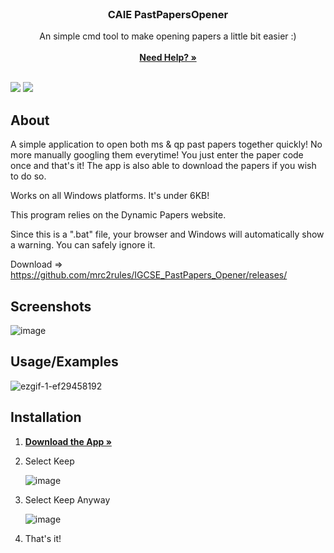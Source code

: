 <br/>
<p align="center">
  <h3 align="center">CAIE PastPapersOpener</h2>

  <p align="center">
    An simple cmd tool to make opening papers a little bit easier :)
    <br/>
    <br/>
    <a href="https://github.com/mrc2rules/CAIE_PastPapersOpener/wiki"><strong>Need Help? »</strong></a>
    <br/>
    <br/>
  </p>
</p>

![](https://img.shields.io/github/downloads/mrc2rules/IGCSE_PastPapers_Opener/total.svg?style=for-the-badge&color=F62451) ![](https://img.shields.io/badge/Windows-0078D6?style=for-the-badge&logo=windows&logoColor=white)

## About
A simple application to open both ms & qp past papers together quickly! No more manually googling them everytime!
You just enter the paper code once and that's it! The app is also able to download the papers if you wish to do so.

Works on all Windows platforms. It's under 6KB!

This program relies on the Dynamic Papers website.

Since this is a ".bat" file, your browser and Windows will automatically show a warning. You can safely ignore it.

Download => https://github.com/mrc2rules/IGCSE_PastPapers_Opener/releases/

## Screenshots
![image](https://github.com/mrc2rules/CAIE_PastPapersOpener/assets/58372697/3b5d3ac9-4216-4f46-95e3-3a4daaaf2ff7)

## Usage/Examples
![ezgif-1-ef29458192](https://github.com/mrc2rules/CAIE_PastPapersOpener/assets/58372697/bc7caa89-30e1-4c86-926b-8941be140b94)

## Installation
1. **<a href="https://github.com/mrc2rules/IGCSE_PastPapers_Opener/releases/"><strong>Download the App »</strong></a>**
2. Select Keep

    ![image](https://github.com/mrc2rules/CAIE_PastPapersOpener/assets/58372697/ddbb1ba6-d5b3-4b7d-a05b-14655fd3bb63)
4. Select Keep Anyway
 
   ![image](https://github.com/mrc2rules/CAIE_PastPapersOpener/assets/58372697/2e980d0b-4407-4cb7-acda-f1026e83910e)
6. That's it!



